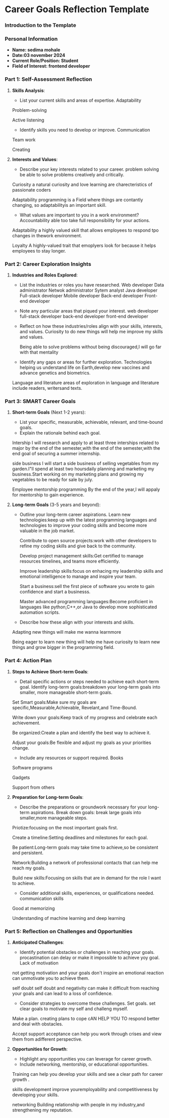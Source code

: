 
# Career Goals Reflection Template

### Introduction to the Template



### Personal Information

- **Name: sedima mohale**
- **Date:03 november 2024**
- **Current Role/Position: Student**
- **Field of Interest: frontend developer**

### Part 1: Self-Assessment Reflection

1. **Skills Analysis**:
    
    - List your current skills and areas of expertise.
    Adaptability

    Problem-solving
    
    Active listening
    
    - Identify skills you need to develop or improve.
    Communication

    Team work

    Creating

2. **Interests and Values**:
    
    - Describe your key interests related to your career.
    problem solving
    be able to solve problems creatively and critically.

    Curiosity 
    a natural curiosity and love learning are charecteristics of passionate coders

    Adaptability
    programming is a Field where things  are contantly changing,
    so adaptabilityis an important skill.

    - What values are important to you in a work environment?
    Accountability
    able too take full responsibility for your actions.

    Adaptability
    a highly valued skill that allows employees to respond
    tpo changes in thework environment.

    Loyalty
    A highly-valued trait that emoplyers look for  because it helps employees to stay longer.



### Part 2: Career Exploration Insights

1. **Industries and Roles Explored**:
    
    - List the industries or roles you have researched.
    Web developer
    Data administrator
    Netwok administrator
    Sytem analyst
    Java developer
    Full-stack developer
    Mobile developer
    Back-end developer
    Front-end developer

    - Note any particular areas that piqued your interest.
    web developer
    full-stack developer
    back-end developer
    front-end developer 

    - Reflect on how these industries/roles align with your skills, interests, and values.
        Curiosity to do new things will help me improve my skills and values.

        Being able to solve problems without being discouraged,I will go far with that 
        mentality

    - Identify any gaps or areas for further exploration.
    Technologies
     helping us understand life on Earth,develop new vaccines and 
    advance genetics and biometrics.

    Language and literature
    areas of exploration in language and literature include readers,
    writersand texts.




### Part 3: SMART Career Goals

1. **Short-term Goals** (Next 1-2 years):
    
    - List your specific, measurable, achievable, relevant, and time-bound goals.
    - Explain the rationale behind each goal.

    Intership
    I will research and apply to at least three interships related to major by the end
    of the semester,with the end of the semester,with the end goal of  securing a summer internship.

    side business
    I will start a side business of selling vegetables from my garden.I"ll spend at least two
    hoursdaily planning and marketing my business.Start working on my marketing plans and growing
    my vegetables to be ready for sale by july.

    Employee mentorship programming
    By the end of the year,I will appaly for mentorship to gain
    experience.

    
2. **Long-term Goals** (3-5 years and beyond):
    
    - Outline your long-term career aspirations.
        Learn new technologies:keep up with the latest programming languages and technologies to improve
        your coding skills and become more valuable in the job market.

        Contribute to open source projects:work with other developers to refine my coding skills
        and give back to the community.

        Develop project management skills:Get certified to manage resources timelines,
        and teams more efficiently.

        Improve leadership skills:focus on enhacing my leadership skills and emotional
        intelligence to manage and inspire your team.

        Start a business:sell the first piece of software you wrote to gain 
        confidence and start a businesss.

        Master advanced programming languages:Become proficient in languages
        like python,C++,or Java to develop more sophisticated automation scripts.

    - Describe how these align with your interests and skills.

    Adapting new things will make me wanna learnmore

    Being eager to learn new thing will help me have curiosity to learn new things 
    and grow bigger in the programming field.



    

### Part 4: Action Plan

1. **Steps to Achieve Short-term Goals**:
    
    - Detail specific actions or steps needed to achieve each short-term goal.
    Identify long-term goals:breakdown your long-term goals into smaller,
    more manageable short-term goals.

    Set Smart goals:Make sure my goals are specific,Measurable,Achievable,
    Revelant,and Time-Bound.

    Write down your goals:Keep track of my progress and celebrate each
    achievement.

    Be organized:Create a plan and identify the best way to achieve it.

    Adjust your goals:Be flexible and adjust my goals as your priorities change.

    - Include any resources or support required.
    Books

    Software programs

    Gadgets

    Support from others
2. **Preparation for Long-term Goals**:
    
    - Describe the preparations or groundwork necessary for your long-term aspirations.
    Break down goals: break large goals into smaller,more manageable steps.

    Priotize:focusing on the most important goals first.

    Create a timeline:Setting deadlines and milestones for each goal.

    Be patient:Long-term goals may take time to achieve,so be consistent and persistent.

    Network:Building a network of professional contacts that can help me reach my goals.

    Build new skills:Focusing on skills that are in demand for the role I want to achieve.

    - Consider additional skills, experiences, or qualifications needed.
    communication skills

    Good at memorizing

    Understanding of machine learning and deep learning

    


### Part 5: Reflection on Challenges and Opportunities

1. **Anticipated Challenges**:
    
    - Identify potential obstacles or challenges in reaching your goals.
    procastination can delay or make it impossible to achieve yoy goal.
    Lack of motivation

    not getting motivation and your goals don't inspire an emotional 
    reaction can unmotivate you to achieve them.

    self doubt
    self doubt and negativity can make it difficult from reaching your goals and 
    can lead to a loss of confidence.

    - Consider strategies to overcome these challenges.
    Set goals.
    set clear goals to motivate my self and challeng myself.

    Make a plan.
    creating plans to cope cAN HELP YOU TO respond better and deal with obstacles.

    Accept support 
    acceptance can help you work through crises and view them from adifferent perspective.
2. **Opportunities for Growth**:
    
    - Highlight any opportunities you can leverage for career growth.
    - Include networking, mentorship, or educational opportunities.

    Training
    can help you develop your skills and see a clear path for career growth .

    skills development
    improve youremployability and competitiveness by developing your skills.

    networking
    Building relationship with people in my industry,and strengthening my reputation.

        






